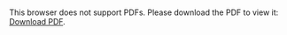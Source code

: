 <object data="christ-in-song/CIS1908pdfs/606.pdf" type="application/pdf" width="100%" height="1024px">
    <embed src="christ-in-song/CIS1908pdfs/606.pdf">
        <p>This browser does not support PDFs. Please download the PDF to view it: <a href="christ-in-song/CIS1908pdfs/606.pdf">Download PDF</a>.</p>
    </embed>
</object>
